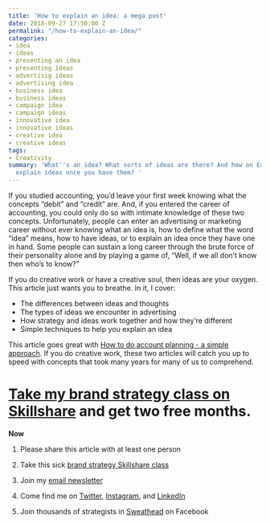 ```yaml
---
title: 'How to explain an idea: a mega post'
date: 2018-09-27 17:50:00 Z
permalink: "/how-to-explain-an-idea/"
categories:
- idea
- ideas
- presenting an idea
- presenting ideas
- advertisig ideas
- advertising idea
- business idea
- business ideas
- campaign idea
- campaign ideas
- innovative idea
- innovative ideas
- creative idea
- creative ideas
tags:
- Creativity
summary: 'What''s an idea? What sorts of ideas are there? And how on Earth do you
  explain ideas once you have them? '
---
```


If you studied accounting, you’d leave your first week knowing what the concepts “debit” and “credit” are. And, if you entered the career of accounting, you could only do so with intimate knowledge of these two concepts. Unfortunately, people can enter an advertising or marketing career without ever knowing what an idea is, how to define what the word “idea” means, how to have ideas, or to explain an idea once they have one in hand. Some people can sustain a long career through the brute force of their personality alone and by playing a game of, “Well, if we all don’t know then who’s to know?”

If you do creative work or have a creative soul, then ideas are your oxygen. This article just wants you to breathe. In it, I cover:
* The differences between ideas and thoughts
* The types of ideas we encounter in advertising
* How strategy and ideas work together and how they’re different
* Simple techniques to help you explain an idea

This article goes great with [How to do account planning - a simple approach](/how-to-do-account-planning-a-simple-approach/). If you do creative work, these two articles will catch you up to speed with concepts that took many years for many of us to comprehend.

# [Take my brand strategy class on Skillshare](http://skl.sh/markpollard) and get two free months.


**Now**

1. Please share this article with at least one person

2. Take this sick [brand strategy Skillshare class](http://skl.sh/markpollard)

3. Join my [email newsletter](https://markpollard.us1.list-manage.com/subscribe?u=dfb4c80f84a49d4cfc0d34490&id=c66948a2fc)

4. Come find me on [Twitter](http://www.twitter.com/markpollard), [Instagram](http://www.instagram.com/markpollard), and [LinkedIn](https://www.linkedin.com/in/markpollardstrategist/)

5. Join thousands of strategists in [Sweathead](http://www.sweathead.co) on Facebook